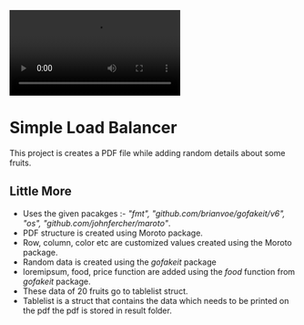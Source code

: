 
![](5_Fruitful_PDF_SR.webm)


# Simple Load Balancer

This project is creates a PDF file while adding random details about some fruits.


## Little More
- Uses the given pacakges :- *"fmt", "github.com/brianvoe/gofakeit/v6", "os", "github.com/johnfercher/maroto"*.
- PDF structure is created using Moroto package.
- Row, column, color etc are customized values created using the Moroto package.
- Random data is created using the *gofakeit* package
- loremipsum, food, price function are added using the *food* function from *gofakeit* package.
- These data of 20 fruits go to tablelist struct.
- Tablelist is a struct that contains the data which needs to be printed on the pdf
the pdf is stored in result folder. 




